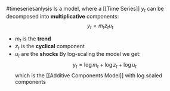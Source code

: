 #timeseriesanlysis 
Is a model, where a [[Time Series]] $y_{t}$ can be decomposed into **multiplicative** components:
$$
y_{t} =m_{t}z_{t}u_{t}
$$
- $m_{t}$ is the **trend**
- $z_{t}$ is the **cyclical** component
- $u_{t}$ are the **shocks**
By log-scaling the model we get:
$$
y_{t} = \log m_{t}+\log z_{t}+\log u_{t}
$$
which is the [[Additive Components Model]] with log scaled components